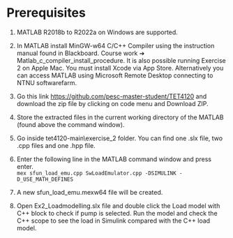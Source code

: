 # Prerequisites #
1. MATLAB R2018b to R2022a on Windows are supported.

2. In MATLAB install MinGW-w64 C/C++ Compiler using the instruction manual found in Blackboard.
Course work ➔ Matlab_c_compiler_install_procedure.
It is also possible running Exercise 2 on Apple Mac. You must install Xcode via App Store. 
Alternatively you can access MATLAB using Microsoft Remote Desktop connecting to NTNU softwarefarm.

3. Go this link https://github.com/pesc-master-student/TET4120 and download the zip file
by clicking on code menu and Download ZIP.

3. Store the extracted files in the current working directory of the MATLAB (found above the command window).

5. Go inside tet4120-main\exercise_2 folder. You can find one .slx file, two .cpp files and one .hpp file.

7. Enter the following line in the MATLAB command window and press enter. <br/>
```mex sfun_load_emu.cpp SwLoadEmulator.cpp -DSIMULINK -D_USE_MATH_DEFINES```

9. A new sfun_load_emu.mexw64 file will be created.
10. Open Ex2_Loadmodelling.slx file and double click the Load model with C++ block to
check if pump is selected. Run the model and check the C++ scope to see the load in
Simulink compared with the C++ load model.
